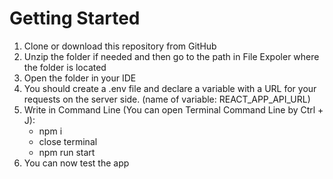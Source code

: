 # Getting Started
1. Clone or download this repository from GitHub
2. Unzip the folder if needed and then go to the path in File Expoler where the folder is located
3. Open the folder in your IDE
4. You should create a .env file and declare a variable with a URL for your requests on the server side. (name of variable: REACT_APP_API_URL)
5. Write in Command Line (You can open Terminal Command Line by Ctrl + J):
    - npm i
    - close terminal
    - npm run start
6. You can now test the app

